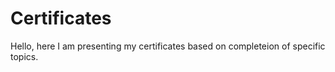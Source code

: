 # Certificates
Hello, here I am presenting my certificates based on completeion of specific topics.
